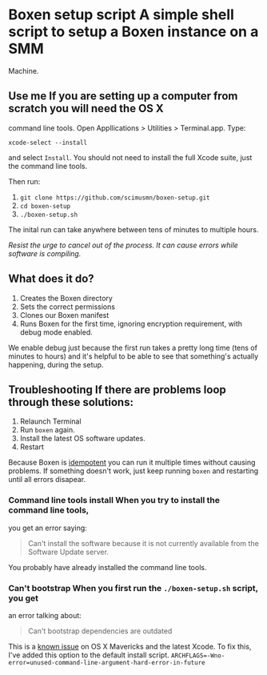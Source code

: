 # Boxen setup script A simple shell script to setup a Boxen instance on a SMM
Machine.

## Use me If you are setting up a computer from scratch you will need the OS X
command line tools. Open Appllications > Utilities > Terminal.app. Type:

`xcode-select --install`

and select `Install`. You should not need to install the full Xcode suite, just
the command line tools.

Then run:

1. `git clone https://github.com/scimusmn/boxen-setup.git`
1. `cd boxen-setup`
1. `./boxen-setup.sh`

The inital run can take anywhere between tens of minutes to multiple hours.

*Resist the urge to cancel out of the process. It can cause errors while
software is compiling.*

## What does it do?
1. Creates the Boxen directory
1. Sets the correct permissions
1. Clones our Boxen manifest
1. Runs Boxen for the first time, ignoring encryption requirement, with debug
   mode enabled.

We enable debug just because the first run takes a pretty long time (tens of
minutes to hours) and it's helpful to be able to see that something's actually
happening, during the setup.

## Troubleshooting If there are problems loop through these solutions:

1. Relaunch Terminal
1. Run `boxen` again.
1. Install the latest OS software updates.
1. Restart

Because Boxen is
[idempotent](http://en.wikipedia.org/wiki/Idempotence#Computer_science_meaning)
you can run it multiple times without causing problems.  If something doesn't
work, just keep running `boxen` and restarting until all errors disapear.

### Command line tools install When you try to install the command line tools,
you get an error saying:

> Can't install the software because it is not currently available from the
> Software Update server.

You probably have already installed the command line tools.

### Can't bootstrap When you first run the `./boxen-setup.sh` script, you get
an error talking about:

> Can't bootstrap dependencies are outdated

This is a [known issue](https://github.com/boxen/our-boxen/issues/61) on OS X
Mavericks and the latest Xcode. To fix this, I've added this option to the 
default install script.
`ARCHFLAGS=-Wno-error=unused-command-line-argument-hard-error-in-future`

